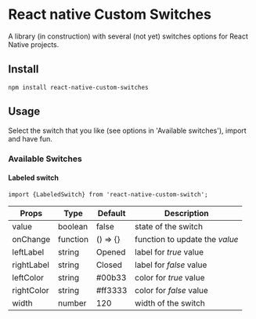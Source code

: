 # React native Custom Switches

A library (in construction) with several (not yet) switches options for React Native projects.

## Install

`npm install react-native-custom-switches`

## Usage

Select the switch that you like (see options in 'Available switches'), import and have fun.

### Available Switches

#### Labeled switch

`import {LabeledSwitch} from 'react-native-custom-switch';`

| Props      | Type     | Default  | Description                    |
| ---------- | -------- | -------- | ------------------------------ |
| value      | boolean  | false    | state of the switch            |
| onChange   | function | () => {} | function to update the _value_ |
| leftLabel  | string   | Opened   | label for _true_ value         |
| rightLabel | string   | Closed   | label for _false_ value        |
| leftColor  | string   | #00b33   | color for _true_ value         |
| rightColor | string   | #ff3333  | color for _false_ value        |
| width      | number   | 120      | width of the switch            |
